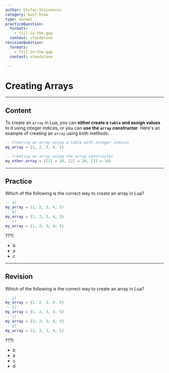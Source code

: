 ```yaml
---
author: Stefan-Stojanovic
category: must-know
type: normal
practiceQuestion:
  formats:
    - fill-in-the-gap
  context: standalone
revisionQuestion:
  formats:
    - fill-in-the-gap
  context: standalone

---
```


# Creating Arrays

---

## Content

To create an `array` in Lua, you can **either create a `table` and assign values** to it using integer indices, or you can **use the `array` constructor**. Here's an example of creating an `array` using both methods:
```lua
-- Creating an array using a table with integer indices
my_array = {1, 2, 3, 4, 5}

-- Creating an array using the array constructor
my_other_array = {[1] = 10, [2] = 20, [3] = 30}
```

---

## Practice

Which of the following is the correct way to create an array in Lua?

```lua
-- a) 
my_array = (1, 2, 3, 4, 5)
-- b)
my_array = {1, 2, 3, 4, 5}
-- c)
my_array = {1; 2; 3; 4; 5}
```

???)

- b
- a
- c

---
## Revision

Which of the following is the correct way to create an array in Lua?

```lua
-- a) 
my_array = {1. 2. 3. 4. 5}
-- b)
my_array = {1, 2, 3, 4, 5}
-- c)
my_array = {1; 2; 3; 4; 5}
-- d)
my_array = [1, 2, 3, 4, 5]
```

???)

- b
- a
- c
- d